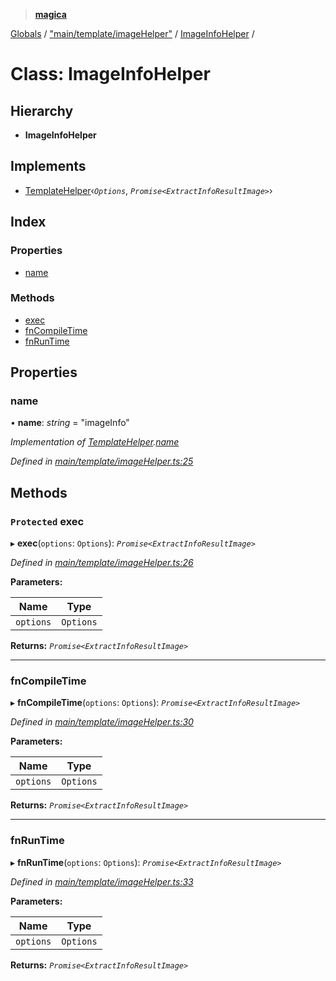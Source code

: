 > **[magica](../README.md)**

[Globals](../README.md) / ["main/template/imageHelper"](../modules/_main_template_imagehelper_.md) / [ImageInfoHelper](_main_template_imagehelper_.imageinfohelper.md) /

# Class: ImageInfoHelper

## Hierarchy

* **ImageInfoHelper**

## Implements

* [TemplateHelper](../interfaces/_main_template_template_.templatehelper.md)‹*`Options`*, *`Promise<ExtractInfoResultImage>`*›

## Index

### Properties

* [name](_main_template_imagehelper_.imageinfohelper.md#name)

### Methods

* [exec](_main_template_imagehelper_.imageinfohelper.md#protected-exec)
* [fnCompileTime](_main_template_imagehelper_.imageinfohelper.md#fncompiletime)
* [fnRunTime](_main_template_imagehelper_.imageinfohelper.md#fnruntime)

## Properties

###  name

• **name**: *string* = "imageInfo"

*Implementation of [TemplateHelper](../interfaces/_main_template_template_.templatehelper.md).[name](../interfaces/_main_template_template_.templatehelper.md#name)*

*Defined in [main/template/imageHelper.ts:25](https://github.com/cancerberoSgx/magica/blob/0188ba1/src/main/template/imageHelper.ts#L25)*

## Methods

### `Protected` exec

▸ **exec**(`options`: `Options`): *`Promise<ExtractInfoResultImage>`*

*Defined in [main/template/imageHelper.ts:26](https://github.com/cancerberoSgx/magica/blob/0188ba1/src/main/template/imageHelper.ts#L26)*

**Parameters:**

Name | Type |
------ | ------ |
`options` | `Options` |

**Returns:** *`Promise<ExtractInfoResultImage>`*

___

###  fnCompileTime

▸ **fnCompileTime**(`options`: `Options`): *`Promise<ExtractInfoResultImage>`*

*Defined in [main/template/imageHelper.ts:30](https://github.com/cancerberoSgx/magica/blob/0188ba1/src/main/template/imageHelper.ts#L30)*

**Parameters:**

Name | Type |
------ | ------ |
`options` | `Options` |

**Returns:** *`Promise<ExtractInfoResultImage>`*

___

###  fnRunTime

▸ **fnRunTime**(`options`: `Options`): *`Promise<ExtractInfoResultImage>`*

*Defined in [main/template/imageHelper.ts:33](https://github.com/cancerberoSgx/magica/blob/0188ba1/src/main/template/imageHelper.ts#L33)*

**Parameters:**

Name | Type |
------ | ------ |
`options` | `Options` |

**Returns:** *`Promise<ExtractInfoResultImage>`*